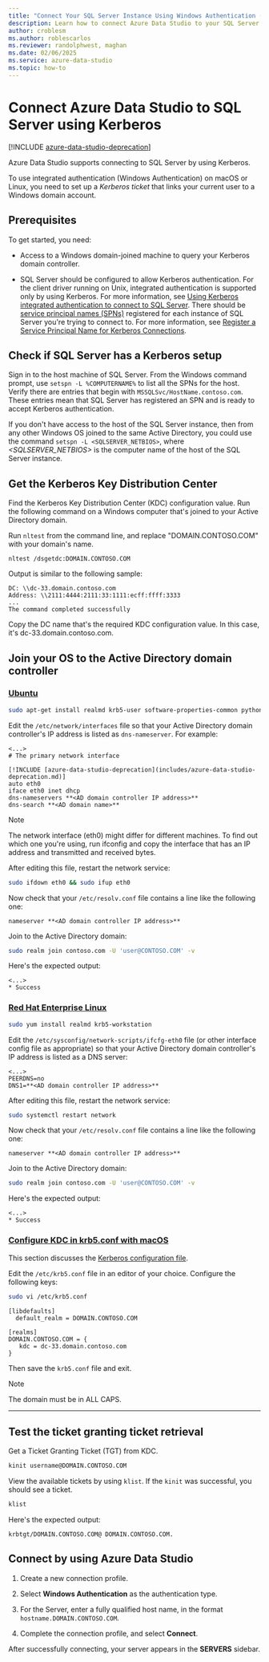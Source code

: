 ```yaml
---
title: "Connect Your SQL Server Instance Using Windows Authentication (Kerberos)"
description: Learn how to connect Azure Data Studio to your SQL Server instance by using Microsoft Kerberos integrated authentication.
author: croblesm
ms.author: roblescarlos
ms.reviewer: randolphwest, maghan
ms.date: 02/06/2025
ms.service: azure-data-studio
ms.topic: how-to
---
```


# Connect Azure Data Studio to SQL Server using Kerberos

[!INCLUDE [azure-data-studio-deprecation](includes/azure-data-studio-deprecation.md)]

Azure Data Studio supports connecting to SQL Server by using Kerberos.

To use integrated authentication (Windows Authentication) on macOS or Linux, you need to set up a *Kerberos ticket* that links your current user to a Windows domain account.

## Prerequisites

To get started, you need:

- Access to a Windows domain-joined machine to query your Kerberos domain controller.

- SQL Server should be configured to allow Kerberos authentication. For the client driver running on Unix, integrated authentication is supported only by using Kerberos. For more information, see [Using Kerberos integrated authentication to connect to SQL Server](/sql/connect/jdbc/using-kerberos-integrated-authentication-to-connect-to-sql-server). There should be [service principal names (SPNs)](/windows/win32/ad/service-principal-names) registered for each instance of SQL Server you're trying to connect to. For more information, see [Register a Service Principal Name for Kerberos Connections](/sql/database-engine/configure-windows/register-a-service-principal-name-for-kerberos-connections).

## Check if SQL Server has a Kerberos setup

Sign in to the host machine of SQL Server. From the Windows command prompt, use `setspn -L %COMPUTERNAME%` to list all the SPNs for the host. Verify there are entries that begin with `MSSQLSvc/HostName.contoso.com`. These entries mean that SQL Server has registered an SPN and is ready to accept Kerberos authentication.

If you don't have access to the host of the SQL Server instance, then from any other Windows OS joined to the same Active Directory, you could use the command `setspn -L <SQLSERVER_NETBIOS>`, where *<SQLSERVER_NETBIOS>* is the computer name of the host of the SQL Server instance.

## Get the Kerberos Key Distribution Center

Find the Kerberos Key Distribution Center (KDC) configuration value. Run the following command on a Windows computer that's joined to your Active Directory domain.

Run `nltest` from the command line, and replace "DOMAIN.CONTOSO.COM" with your domain's name.

```console
nltest /dsgetdc:DOMAIN.CONTOSO.COM
```

Output is similar to the following sample:

```output
DC: \\dc-33.domain.contoso.com
Address: \\2111:4444:2111:33:1111:ecff:ffff:3333
...
The command completed successfully
```

Copy the DC name that's the required KDC configuration value. In this case, it's dc-33.domain.contoso.com.

## Join your OS to the Active Directory domain controller

### [Ubuntu](#tab/ubuntu)

```bash
sudo apt-get install realmd krb5-user software-properties-common python-software-properties packagekit
```

Edit the `/etc/network/interfaces` file so that your Active Directory domain controller's IP address is listed as `dns-nameserver`. For example:

```output
<...>
# The primary network interface

[!INCLUDE [azure-data-studio-deprecation](includes/azure-data-studio-deprecation.md)]
auto eth0
iface eth0 inet dhcp
dns-nameservers **<AD domain controller IP address>**
dns-search **<AD domain name>**
```

> [!NOTE]  
> The network interface (eth0) might differ for different machines. To find out which one you're using, run ifconfig and copy the interface that has an IP address and transmitted and received bytes.

After editing this file, restart the network service:

```bash
sudo ifdown eth0 && sudo ifup eth0
```

Now check that your `/etc/resolv.conf` file contains a line like the following one:

```output
nameserver **<AD domain controller IP address>**
```

Join to the Active Directory domain:

```bash
sudo realm join contoso.com -U 'user@CONTOSO.COM' -v
```

Here's the expected output:

```output
<...>
* Success
```

### [Red Hat Enterprise Linux](#tab/rhel)

```bash
sudo yum install realmd krb5-workstation
```

Edit the `/etc/sysconfig/network-scripts/ifcfg-eth0` file (or other interface config file as appropriate) so that your Active Directory domain controller's IP address is listed as a DNS server:

```output
<...>
PEERDNS=no
DNS1=**<AD domain controller IP address>**
```

After editing this file, restart the network service:

```bash
sudo systemctl restart network
```

Now check that your `/etc/resolv.conf` file contains a line like the following one:

```output
nameserver **<AD domain controller IP address>**
```

Join to the Active Directory domain:

```bash
sudo realm join contoso.com -U 'user@CONTOSO.COM' -v
```

Here's the expected output:

```output
<...>
* Success
```

### [Configure KDC in krb5.conf with macOS](#tab/mac)

This section discusses the [Kerberos configuration file](http://web.mit.edu/macdev/KfM/Common/Documentation/preferences-osx.html).

Edit the `/etc/krb5.conf` file in an editor of your choice. Configure the following keys:

```bash
sudo vi /etc/krb5.conf
```

```output
[libdefaults]
  default_realm = DOMAIN.CONTOSO.COM

[realms]
DOMAIN.CONTOSO.COM = {
   kdc = dc-33.domain.contoso.com
}
```

Then save the `krb5.conf` file and exit.

> [!NOTE]  
> The domain must be in ALL CAPS.

---

## Test the ticket granting ticket retrieval

Get a Ticket Granting Ticket (TGT) from KDC.

```bash
kinit username@DOMAIN.CONTOSO.COM
```

View the available tickets by using `klist`. If the `kinit` was successful, you should see a ticket.

```bash
klist
```

Here's the expected output:

```output
krbtgt/DOMAIN.CONTOSO.COM@ DOMAIN.CONTOSO.COM.
```

## Connect by using Azure Data Studio

1. Create a new connection profile.

1. Select **Windows Authentication** as the authentication type.

1. For the Server, enter a fully qualified host name, in the format `hostname.DOMAIN.CONTOSO.COM`.

1. Complete the connection profile, and select **Connect**.

After successfully connecting, your server appears in the **SERVERS** sidebar.
